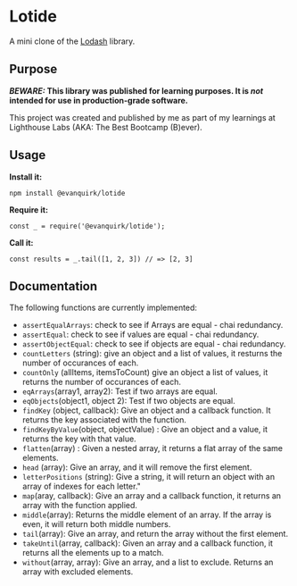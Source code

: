 # Lotide

A mini clone of the [Lodash](https://lodash.com) library.

## Purpose

**_BEWARE:_ This library was published for learning purposes. It is _not_ intended for use in production-grade software.**

This project was created and published by me as part of my learnings at Lighthouse Labs (AKA: The Best Bootcamp (B)ever). 

## Usage

**Install it:**

`npm install @evanquirk/lotide`

**Require it:**

`const _ = require('@evanquirk/lotide');`

**Call it:**

`const results = _.tail([1, 2, 3]) // => [2, 3]`

## Documentation

The following functions are currently implemented:

* `assertEqualArrays`: check to see if Arrays are equal - chai redundancy.
* `assertEqual`: check to see if values are equal - chai redundancy.
* `assertObjectEqual`: check to see if objects are equal - chai redundancy.
* `countLetters` (string): give an object and a list of values, it resturns the number of occurances of each.
* `countOnly` (allItems, itemsToCount) give an object a list of values, it returns the number of occurances of each.
* `eqArrays`(array1, array2): Test if two arrays are equal.
* `eqObjects`(object1, object 2): Test if two objects are equal.
* `findKey` (object, callback): Give an object and a callback function. It returns the key associated with the function.
* `findKeyByValue`(object, objectValue) : Give an object and a value, it returns the key with that value.
* `flatten`(array) : Given a nested array, it returns a flat array of the same elements.
* `head` (array): Give an array, and it will remove the first element.
* `letterPositions` (string): Give a string, it will return an object with an array of indexes for each letter."
* `map`(aray, callback): Give an array and a callback function, it returns an array with the function applied.
* `middle`(array): Returns the middle element of an array. If the array is even, it will return both middle numbers.
* `tail`(array): Give an array, and return the array without the first element.
* `takeUntil`(array, callback): Given an array and a callback function, it returns all the elements up to a match.
* `without`(array, array): Give an array, and a list to exclude. Returns an array with excluded elements.


